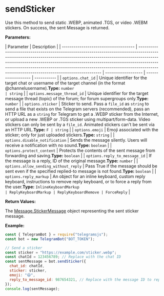 # sendSticker

Use this method to send static .WEBP, animated .TGS, or video .WEBM stickers. On success, the sent Message is returned.

**Parameters:**

| Parameter                             | Description                                                                                                                                                                                                                                                                                                                                                                         |
| ------------------------------------- | ----------------------------------------------------------------------------------------------------------------------------------------------------------------------------------------------------------------------------------------------------------------------------------------------------------------------------------------------------------------------------------- | ------------------- | ------------------- | ----------- |
| `options.chat_id`                     | Unique identifier for the target chat or username of the target channel (in the format @channelusername).**Type:** `number                                                                                                                                                                                                                                                          | string`             |
| `options.message_thread_id`           | Unique identifier for the target message thread (topic) of the forum; for forum supergroups only.**Type:** `number`                                                                                                                                                                                                                                                                 |
| `options.sticker`                     | Sticker to send. Pass a `file_id` as `string` to send a file that exists on the Telegram servers (recommended), pass an HTTP URL as a `string` for Telegram to get a .WEBP sticker from the Internet, or upload a new .WEBP or .TGS sticker using multipart/form-data. Video stickers can only be sent by a `file_id`. Animated stickers can't be sent via an HTTP URL.**Type:** `F | string`             |
| `options.emoji`                       | Emoji associated with the sticker; only for just uploaded stickers.**Type:** `string`                                                                                                                                                                                                                                                                                               |
| `options.disable_notification`        | Sends the message silently. Users will receive a notification with no sound.**Type:** `boolean`                                                                                                                                                                                                                                                                                     |
| `options.protect_content`             | Protects the contents of the sent message from forwarding and saving.**Type:** `boolean`                                                                                                                                                                                                                                                                                            |
| `options.reply_to_message_id`         | If the message is a reply, ID of the original message.**Type:** `number`                                                                                                                                                                                                                                                                                                            |
| `options.allow_sending_without_reply` | Pass True if the message should be sent even if the specified replied-to message is not found.**Type:** `boolean`                                                                                                                                                                                                                                                                   |
| `options.reply_markup`                | An object for an inline keyboard, custom reply keyboard, instructions to remove reply keyboard, or to force a reply from the user.**Type:** `InlineKeyboardMarkup                                                                                                                                                                                                                   | ReplyKeyboardMarkup | ReplyKeyboardRemove | ForceReply` |

**Return Values:**

The [Message.StickerMessage](https://core.telegram.org/bots/api#sticker) object representing the sent sticker message.

**Example:**

```javascript
const { TelegramBot } = require("telegramsjs");
const bot = new TelegramBot("BOT_TOKEN");

// Send a sticker
const sticker = "https://example.com/sticker.webp";
const chatId = 123456789; // Replace with the chat ID
const sentMessage = bot.sendSticker({
  chat_id: chatId,
  sticker: sticker,
  emoji: "😄",
  reply_to_message_id: 987654321, // Replace with the message ID to reply to
});
console.log(sentMessage);
```
